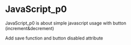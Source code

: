 # JavaScript_p0

JavaScript_p0 is about simple javascript usage with button (increment&decrement)

Add save function and button disabled attribute

